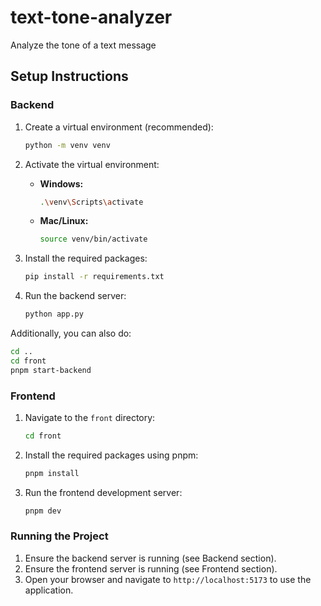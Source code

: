 # text-tone-analyzer
Analyze the tone of a text message

## Setup Instructions

### Backend

1. Create a virtual environment (recommended):
    ```bash
    python -m venv venv
    ```

2. Activate the virtual environment:

   - **Windows:**
     ```bash
     .\venv\Scripts\activate
     ```

   - **Mac/Linux:**
     ```bash
     source venv/bin/activate
     ```

3. Install the required packages:
    ```bash
    pip install -r requirements.txt
    ```

4. Run the backend server:
    ```bash
    python app.py
    ```

Additionally, you can also do:

```bash
cd ..
cd front
pnpm start-backend
```

### Frontend

1. Navigate to the `front` directory:
    ```bash
    cd front
    ```

2. Install the required packages using pnpm:
    ```bash
    pnpm install
    ```

3. Run the frontend development server:
    ```bash
    pnpm dev
    ```

### Running the Project

1. Ensure the backend server is running (see Backend section).
2. Ensure the frontend server is running (see Frontend section).
3. Open your browser and navigate to `http://localhost:5173` to use the application.